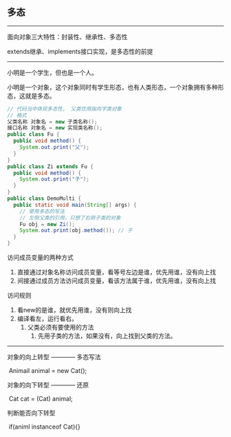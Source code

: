 ## 多态

---

面向对象三大特性：封装性、继承性、多态性

extends继承、implements接口实现，是多态性的前提

---

小明是一个学生，但也是一个人。

小明是一个对象，这个对象同时有学生形态，也有人类形态，一个对象拥有多种形态，这就是多态。

```java
// 代码当中体现多态性， 父类饮用指向字类对象
// 格式
父类名称 对象名 = new 子类名称();
接口名称 对象名 = new 实现类名称();
public class Fu {
  public void method() {
    System.out.print("父");
  }
}
public class Zi extends Fu {
  public void method() {
    System.out.print("子");
  }
}
public class DemoMulti {
  public static void main(String[] args) {
    // 使用多态的写法
    // 左侧父类的引用，只想了右侧子类的对象
    Fu obj = new Zi();
    System.out.print(obj.method()); // 子
  }
}
```

访问成员变量的两种方式

1. 直接通过对象名称访问成员变量，看等号左边是谁，优先用谁，没有向上找
2. 间接通过成员方法访问成员变量，看该方法属于谁，优先用谁，没有向上找

访问规则

1. 看new的是谁，就优先用谁，没有则向上找
2. 编译看左，运行看右。
   1. 父类必须有要使用的方法
      1. 先用子类的方法，如果没有，向上找到父类的方法。

---

对象的向上转型 ———— 多态写法

​	Animail animal = new Cat();

对象的向下转型 ———— 还原

​	Cat cat = (Cat) animal;

判断能否向下转型

​	if(animl instanceof Cat){}

